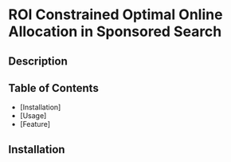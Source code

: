 # ROI Constrained Optimal Online Allocation in Sponsored Search


## Description

## Table of Contents
- [Installation]
- [Usage]
- [Feature]

## Installation


